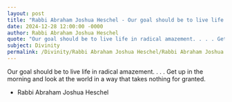 ```yaml
---
layout: post
title: "Rabbi Abraham Joshua Heschel - Our goal should be to live life in"
date: 2024-12-28 12:00:00 -0000
author: Rabbi Abraham Joshua Heschel
quote: "Our goal should be to live life in radical amazement. . . . Get up in the morning and look at the world in a way that takes nothing for granted."
subject: Divinity
permalink: /Divinity/Rabbi Abraham Joshua Heschel/Rabbi Abraham Joshua Heschel - Our goal should be to live life in
---
```


Our goal should be to live life in radical amazement. . . . Get up in the morning and look at the world in a way that takes nothing for granted.

- Rabbi Abraham Joshua Heschel
